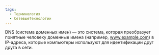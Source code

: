 ```yaml
---
tags:
  - Терминология
  - СетевыеТехнологии
---
```

DNS (система доменных имен) — это система, которая преобразует понятные человеку доменные имена (например, www.example.com) в IP-адреса, которые компьютеры используют для идентификации друг друга в сети.
